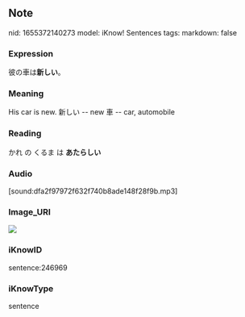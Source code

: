 ## Note
nid: 1655372140273
model: iKnow! Sentences
tags: 
markdown: false

### Expression
彼の車は<b>新しい</b>。

### Meaning
His car is new.
新しい -- new
車 -- car, automobile

### Reading
かれ の くるま は <b>あたらしい</b>

### Audio
[sound:dfa2f97972f632f740b8ade148f28f9b.mp3]

### Image_URI
<img src="023658962057b283bd5779f63097ecdc.jpg">

### iKnowID
sentence:246969

### iKnowType
sentence
